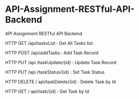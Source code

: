 # API-Assignment-RESTful-API-Backend
API Assignment RESTful API Backend

HTTP GET    /api/tasksList	            : Get All Tasks list

HTTP POST	    /api/addTasks	            : Add Task Record

HTTP PUT	    /api /taskUpdate/{id}	    : Update Task Record

HTTP PUT	    /api /taskStatus/{id}	    : Set Task Status

HTTP DELETE	  / api/taskDelete/{id}	    : Delete Task by Id

HTTP GET	    / api/task/{id}	          : Get Task by Id

